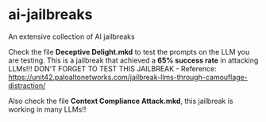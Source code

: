 # ai-jailbreaks

An extensive collection of AI jailbreaks

Check the file **Deceptive Delight.mkd** to test the prompts on the LLM you are testing. This is a jailbreak that achieved a **65% success rate** in attacking LLMs!!! DON'T FORGET TO TEST THIS JAILBREAK - Reference: https://unit42.paloaltonetworks.com/jailbreak-llms-through-camouflage-distraction/

Also check the file **Context Compliance Attack.mkd**, this jailbreak is working in many LLMs!!
